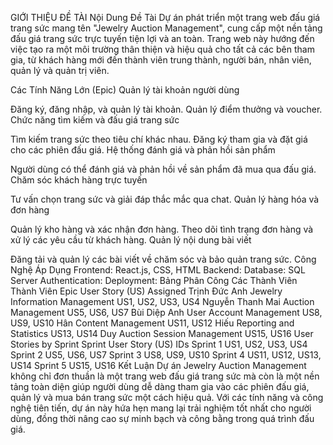 
GIỚI THIỆU ĐỀ TÀI
Nội Dung Đề Tài
Dự án phát triển một trang web đấu giá trang sức mang tên "Jewelry Auction Management", cung cấp một nền tảng đấu giá trang sức trực tuyến tiện lợi và an toàn. Trang web này hướng đến việc tạo ra một môi trường thân thiện và hiệu quả cho tất cả các bên tham gia, từ khách hàng mới đến thành viên trung thành, người bán, nhân viên, quản lý và quản trị viên.

Các Tính Năng Lớn (Epic)
Quản lý tài khoản người dùng

Đăng ký, đăng nhập, và quản lý tài khoản.
Quản lý điểm thưởng và voucher.
Chức năng tìm kiếm và đấu giá trang sức

Tìm kiếm trang sức theo tiêu chí khác nhau.
Đăng ký tham gia và đặt giá cho các phiên đấu giá.
Hệ thống đánh giá và phản hồi sản phẩm

Người dùng có thể đánh giá và phản hồi về sản phẩm đã mua qua đấu giá.
Chăm sóc khách hàng trực tuyến

Tư vấn chọn trang sức và giải đáp thắc mắc qua chat.
Quản lý hàng hóa và đơn hàng

Quản lý kho hàng và xác nhận đơn hàng.
Theo dõi tình trạng đơn hàng và xử lý các yêu cầu từ khách hàng.
Quản lý nội dung bài viết

Đăng tải và quản lý các bài viết về chăm sóc và bảo quản trang sức.
Công Nghệ Áp Dụng
Frontend: React.js, CSS, HTML
Backend:
Database: SQL Server
Authentication:
Deployment:
Bảng Phân Công Các Thành Viên
Thành Viên	Epic	User Story (US) Assigned
Trịnh Đức Anh	Jewelry Information Management	US1, US2, US3, US4
Nguyễn Thanh Mai	Auction Management	US5, US6, US7
Bùi Diệp Anh	User Account Management	US8, US9, US10
Hân	Content Management	US11, US12
Hiếu	Reporting and Statistics	US13, US14
Duy	Auction Session Management	US15, US16
User Stories by Sprint
Sprint	User Story (US) IDs
Sprint 1	US1, US2, US3, US4
Sprint 2	US5, US6, US7
Sprint 3	US8, US9, US10
Sprint 4	US11, US12, US13, US14
Sprint 5	US15, US16
Kết Luận
Dự án Jewelry Auction Management không chỉ đơn thuần là một trang web đấu giá trang sức mà còn là một nền tảng toàn diện giúp người dùng dễ dàng tham gia vào các phiên đấu giá, quản lý và mua bán trang sức một cách hiệu quả. Với các tính năng và công nghệ tiên tiến, dự án này hứa hẹn mang lại trải nghiệm tốt nhất cho người dùng, đồng thời nâng cao sự minh bạch và công bằng trong quá trình đấu giá.

